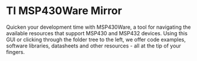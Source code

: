 # TI MSP430Ware Mirror
Quicken your development time with MSP430Ware, a tool for navigating the available resources that support MSP430 and MSP432 devices. Using this GUI or clicking through the folder tree to the left, we offer code examples, software libraries, datasheets and other resources - all at the tip of your fingers.	
